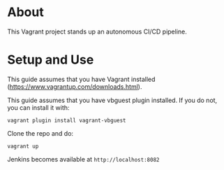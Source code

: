 
About
=====

This Vagrant project stands up an autonomous CI/CD pipeline.


Setup and Use
=============

This guide assumes that you have Vagrant installed (https://www.vagrantup.com/downloads.html).

This guide assumes that you have vbguest plugin installed. If you do not, you can install it with:

```
vagrant plugin install vagrant-vbguest
```

Clone the repo and do:

```
vagrant up
```
 
Jenkins becomes available at `http://localhost:8082`



